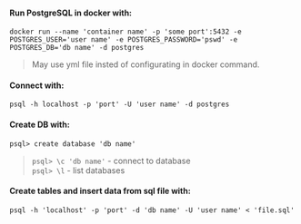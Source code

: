 #### Run PostgreSQL in docker with:

`docker run --name 'container name' -p 'some port':5432 -e POSTGRES_USER='user name' -e POSTGRES_PASSWORD='pswd' -e POSTGRES_DB='db name' -d postgres`  
> May use yml file insted of configurating in docker command.
 
 #### Connect with:
 
`psql -h localhost -p 'port' -U 'user name' -d postgres`
  
#### Create DB with:

`psql> create database 'db name'`  
> `psql> \c 'db name'`  - connect to database  
> `psql> \l` - list databases

#### Create tables and insert data from sql file with:

`psql -h 'localhost' -p 'port' -d 'db name' -U 'user name' < 'file.sql'`
